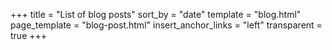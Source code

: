 +++
title = "List of blog posts"
sort_by = "date"
template = "blog.html"
page_template = "blog-post.html"
insert_anchor_links = "left"
transparent = true
+++
